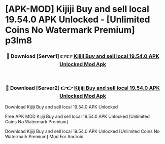 # [APK-MOD] Kijiji  Buy and sell local 19.54.0 APK Unlocked - [Unlimited Coins No Watermark Premium] p3lm8



<div align="center">
<h3>🔴 Download [Server1] 👉👉 <a href="https://momento.my/?title=Kijiji__Buy_and_sell_local_19.54.0_APK_Unlocked">Kijiji  Buy and sell local 19.54.0 APK Unlocked Mod Apk</a></h3><br>

<h3>🔴 Download [Server2] 👉👉 <a href="https://momento.my/?title=Kijiji__Buy_and_sell_local_19.54.0_APK_Unlocked">Kijiji  Buy and sell local 19.54.0 APK Unlocked Mod Apk</a></h3>
</div>



Download Kijiji  Buy and sell local 19.54.0 APK Unlocked 

Free APK MOD Kijiji  Buy and sell local 19.54.0 APK Unlocked [Unlimited Coins No Watermark Premium]

Download Kijiji  Buy and sell local 19.54.0 APK Unlocked [Unlimited Coins No Watermark Premium] Mod For Android
